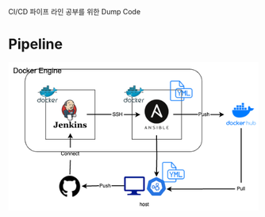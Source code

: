 CI/CD 파이프 라인 공부를 위한 Dump Code

# Pipeline

![Jenkins-Ansible-K8s.drawio.png](Jenkins-Ansible-K8s.drawio.png)
